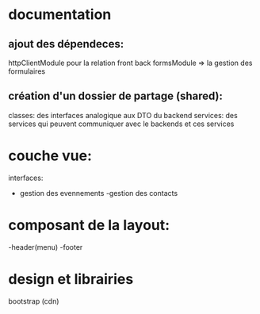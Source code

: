 # documentation
## ajout des dépendeces:
httpClientModule pour la relation front back
formsModule => la gestion des formulaires
## création d'un dossier de partage (shared):
classes: des interfaces analogique aux DTO du backend
services: des services qui peuvent communiquer avec le backends et ces services
# couche vue:
interfaces:
- gestion des evennements
-gestion des contacts
# composant de la layout:
-header(menu)
-footer
# design et librairies
bootstrap (cdn)
